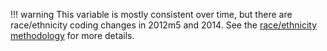 !!! warning
  This variable is mostly consistent over time, but there are race/ethnicity coding changes in 2012m5 and 2014. See the [race/ethnicity methodology](../../methodology/racevariables.md) for more details.

